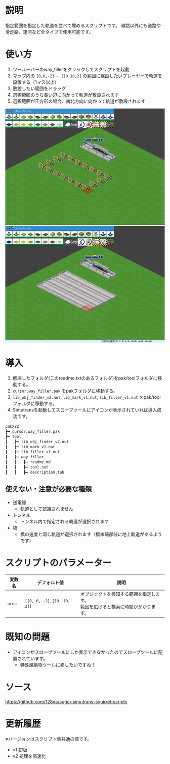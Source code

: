 # 説明

指定範囲を指定した軌道を並べて埋めるスクリプトです。
線路以外にも道路や滑走路、運河など全タイプで使用可能です。

# 使い方

1. ツールーバーのway_fillerをクリックしてスクリプトを起動
1. マップ内の `[0,0,-2] - [10,10,2]` の範囲に建設したいプレーヤーで軌道を設置する（1マス以上）
1. 敷設したい範囲をドラッグ
1. 選択範囲のうち長い辺に向かって軌道が敷設されます
1. 選択範囲が正方形の場合、南北方向に向かって軌道が敷設されます

<img src="doc/1.png">
<img src="doc/2.png">

# 導入

1. 解凍したフォルダ(このreadme.txtのあるフォルダ)をpak/toolフォルダに移動する。
1. `cursor.way_filler.pak` をpakフォルダに移動する。
1. `lib_obj_finder_v2.nut`, `lib_mark_v1.nut`, `lib_filler_v1.nut` をpak/toolフォルダに移動する。
1. Simutransを起動してスロープツールにアイコンが表示されていれば導入成功です。

```
pakXYZ
┣━ cursor.way_filler.pak
┣━ tool
┃   ┣━ lib_obj_finder_v2.nut
┃   ┣━ lib_mark_v1.nut
┃   ┣━ lib_filler_v1.nut
┃   ┣━ way_filler
┃   ┃   ┣━ readme.md
┃   ┃   ┣━ tool.nut
┃   ┃   ┣━ description.tab
```

## 使えない・注意が必要な種類

- 送電線
  - 軌道として認識されません
- トンネル
  - トンネル内で指定される軌道が選択されます
- 橋
  - 橋の速度と同じ軌道が選択されます（橋末端部分に地上軌道があるようです）

# スクリプトのパラメーター

|変数名|デフォルト値|説明|
|---|---|---|
|`area`|`[[0, 0, -2],[10, 10, 2]]`|オブジェクトを検知する範囲を指定します。<br>範囲を広げると検索に時間がかかります。|

# 既知の問題

- アイコンがスロープツールにしか表示できなかったのでスロープツールに配置されています。
  - 特殊建築物ツールに移したいですね！

# ソース
https://github.com/128na/sugoi-simutrans-squirrel-scripts

# 更新履歴

※バージョンはスクリプト集共通の値です。

- v1 初版
- v2 処理を高速化
